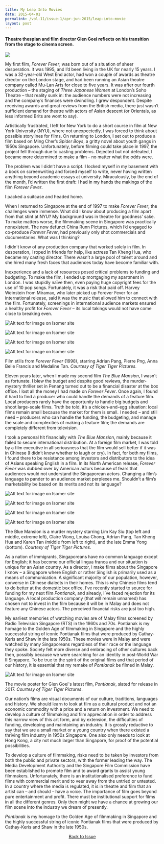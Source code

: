 ```yaml
---
title: My Leap Into Movies
date: 2015-04-01
permalink: /vol-11/issue-1/apr-jun-2015/leap-into-movie
layout: post
---
```

#### Theatre thespian and film director **Glen Goei** reflects on his transition from the stage to cinema screen.

<img src="/images/vol-11-issue-1/myleapintomovies/Glen_Goei_profile.jpg">
<div style="background-color: white;">
</div>	
	
My first film, <i>Forever Fever</i>, was born out of a situation of sheer desperation. It was 1995, and I’d been living in the UK for nearly 15 years. I was a 32-year-old West End actor, had won a couple of awards as theatre director on the London stage, and had been running an Asian theatre company called Mu-Lan Arts for close to five years. It was after our fourth production – the staging of <i>Three Japanese Women</i> at London’s Soho Theatre – that reality sunk in: the audience numbers were not increasing and the company’s finances were dwindling. I grew despondent. Despite receiving awards and great reviews from the British media, there just wasn’t sufficient demand for theatre with actors of Asian descent (or Orientals, as less informed Brits are wont to say). 

Artistically frustrated, I left for New York to do a short course in film at New York University (NYU), where not unexpectedly, I was forced to think about possible storylines for films. On returning to London, I set out to produce a film based on Ming Cher’s <i>Spider Boys</i>, a gritty novel about youth gangs in 1950s Singapore. Unfortunately, before filming could take place in 1997, the project fell through due to casting problems. Dejected but not defeated, I became more determined to make a film – no matter what the odds were. 

The problem was I didn’t have a script. I locked myself in my basement with a book on screenwriting and forced myself to write, never having written anything beyond academic essays at university. Miraculously, by the end of the month, I’d written the first draft: I had in my hands the makings of the film <i>Forever Fever</i>. 

I packed a suitcase and headed home.
 
When I returned to Singapore at the end of 1997 to make <i>Forever Fever</i>, the challenges were immense. What did I know about producing a film apart from that stint at NYU? My background was in theatre for goodness' sake. To make matters worse, the filmmaking scene in Singapore was practically nonexistent. The now defunct China Runn Pictures, which I’d engaged to co-produce <i>Forever Fever</i>, had previously only shot commercials and documentaries. What was I thinking? 

I didn't know of any production company that worked solely in film. In desperation, I roped in friends for help, like actress Tan Kheng Hua, who became my casting director. There wasn’t a large pool of talent around and she hired many fresh faces that audiences today have become familiar with.

 Inexperience and a lack of resources posed critical problems to funding and budgeting. To make the film, I ended up mortgaging my apartment in London. I was stupidly naïve then, even paying huge copyright fees for the use of 10 pop songs. Fortunately, it was a risk that paid off. Harvey Weinstein from Miramax, who later picked up Forever Fever for an international release, said it was the music that allowed him to connect with the film. Fortunately, screenings in international audience markets ensured a healthy profit for <i>Forever Fever</i> – its local takings would not have come close to breaking even.
 
![Alt text for image on Isomer site](/images/vol-11-issue-1/myleapintomovies/Forever_Fever_re.jpg)
	
![Alt text for image on Isomer site](/images/vol-11-issue-1/myleapintomovies/Forever_Fever_2.jpg)
	
![Alt text for image on Isomer site](/images/vol-11-issue-1/myleapintomovies/Forever_Fever_3.jpg)
	
![Alt text for image on Isomer site](/images/vol-11-issue-1/myleapintomovies/Forever_Fever_5_re.jpg)
<div style="background-color: white;">
Film stills from <i>Forever Fever</i> (1998), starring Adrian Pang, Pierre Png, Anna Belle Francis and Medaline Tan. <i>Courtesy of Tiger Tiger Pictures</i>.</div>

Eleven years later, when I made my second film <i>The Blue Mansion</i>, I wasn’t as fortunate. I blew the budget and despite good reviews, the murder-mystery thriller set in Penang turned out to be a financial disaster at the box office. I lost all the money I had made on <i>Forever Fever</i>. Once again, I found it hard to find a producer who could handle the demands of a feature film. Local producers rarely have the opportunity to handle big budgets and shoot large-scale films. Truth be told, it’s a chicken-and-egg situation: local films remain small because the market for them is small. I needed – and still need – producers who can handle the funding, the budgeting, and manage the scale and complexities of making a feature film; the demands are completely different from television. 

I took a personal hit financially with <i>The Blue Mansion</i>, mainly because it failed to secure international distribution. At a foreign film market, I was told by a film executive in all seriousness that the film would sell better if it was in Chinese (I didn’t know whether to laugh or cry). In fact, for both my films, I found there to be resistance among investors and distributors to the idea of Asians speaking English in a film. In its North American release, <i>Forever Fever</i> was dubbed over by American actors because of fears that audiences would not understand the Singaporean actors. Changing a film’s language to pander to an audience market perplexes me. Shouldn’t a film’s marketability be based on its merits and not its language? 
	
![Alt text for image on Isomer site](/images/vol-11-issue-1/myleapintomovies/TheBlueMansionPoster1_re.jpg)
	
![Alt text for image on Isomer site](/images/vol-11-issue-1/myleapintomovies/The_Blue_Mansion_4.jpg)
	
![Alt text for image on Isomer site](/images/vol-11-issue-1/myleapintomovies/The_Blue_Mansion_5.jpg)
	
![Alt text for image on Isomer site](/images/vol-11-issue-1/myleapintomovies/The_Blue_Mansion.jpg)
<div style="background-color: white;">The Blue Mansion is a murder mystery starring Lim Kay Siu (top left and middle, extreme left), Claire Wong, Louisa Chong, Adrian Pang, Tan Kheng Hua and Karen Tan (middle from left to right), and the late Emma Yong (bottom). <i>Courtesy of Tiger Tiger Pictures.</i></div>
	
As a nation of immigrants, Singaporeans have no common language except for English; it has become our official lingua franca and our situation is unique for an Asian country. As a director, I make films about the Singapore I know – a Singapore where English or rather Singlish is primarily used as a means of communication. A significant majority of our population, however, converse in Chinese dialects in their homes. This is why Chinese films tend to do better at the domestic box office. I’ve recently started to source for funding for my next film <i>Pontianak</i>, and already, I’ve faced rejection for its language. A local production company (that will remain unnamed) has chosen not to invest in the film because it will be in Malay and does not feature any Chinese actors. The perceived financial risks are just too high. 
	
My earliest memories of watching movies are of Malay films screened by Radio Television Singapore (RTS) in the 1960s and 70s. Pontianak is my homage to the Golden Age of filmmaking in Singapore and the highly successful string of iconic Pontianak films that were produced by Cathay-Keris and Shaw in the late 1950s. These movies were in Malay and were watched by many Singaporeans regardless of their race or the language they spoke. Society felt more diverse and embracing of other cultures back then, possibly because we were searching for an identity in post-World War II Singapore. To be true to the spirit of the original films and that period of our history, it is essential that my remake of <i>Pontianak</i> be filmed in Malay. 
	
![Alt text for image on Isomer site](/images/vol-11-issue-1/myleapintomovies/Pontianak_re.jpg)
<div style="background-color: white;">The movie poster for Glen Goei's latest film, <i>Pontianak</i>, slated for release in 2017. <i>Courtesy of Tiger Tiger Pictures</i>.</div>

Our nation’s films are visual documents of our culture, traditions, languages and history. We should learn to look at film as a cultural product and not an economic commodity with a price and a return on investment. We need to develop a culture of filmmaking and film appreciation in order to address this narrow view of this art form, and by extension, the difficulties of funding, developing and maintaining an industry. It is grossly reductive to say that we are a small market or a young country when there existed a thriving film industry in 1950s Singapore. One also only needs to look at Hong Kong, a city not much larger than Singapore, for proof of the potential possibilities. 

To develop a culture of filmmaking, risks need to be taken by investors from both the public and private sectors, with the former leading the way. The Media Development Authority and the Singapore Film Commission have been established to promote film and to award grants to assist young filmmakers. Unfortunately, there is an institutionalised preference to fund films with commercial merit and to veer away from the untried or untested. In a country where the media is regulated, it is in theatre and film that an artist can – and should – have a voice. The importance of film goes beyond pure entertainment and profit. There must be institutional support for films in all the different genres. Only then might we have a chance at growing our film scene into the industry we dream of presently.

<i>Pontianak</i> is my homage to the Golden Age of filmmaking in Singapore and the highly successful string of iconic Pontianak films that were produced by Cathay-Keris and Shaw in the late 1950s.
	
<a href="https://nlb-ba-staging.netlify.app/vol-11/issue-1/Apr-jun-2015/"><center>Back to Issue</center></a>